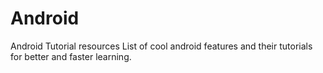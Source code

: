 # Android
Android Tutorial resources
List of cool android features and their tutorials for better and faster learning.
